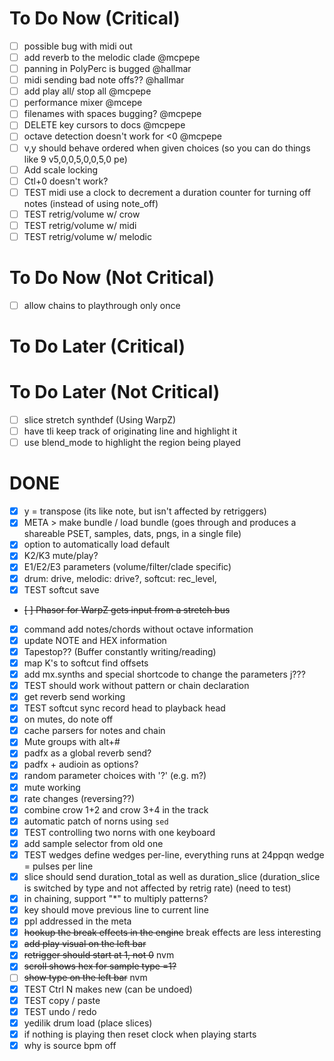 # To Do Now (Critical)

- [ ] possible bug with midi out
- [ ] add reverb to the melodic clade @mcpepe
- [ ] panning in PolyPerc is bugged @hallmar
- [ ] midi sending bad note offs?? @hallmar
- [ ] add play all/ stop all @mcpepe
- [ ] performance mixer @mcepe
- [ ] filenames with spaces bugging? @mcpepe
- [ ] DELETE key cursors to docs @mcpepe
- [ ] octave detection doesn't work for <0 @mcpepe
- [ ] v,y should behave ordered when given choices (so you can do things like 9 v5,0,0,5,0,0,5,0 pe)
- [ ] Add scale locking
- [ ] Ctl+0 doesn't work?
- [ ] TEST midi use a clock to decrement a duration counter for turning off notes (instead of using note_off)
- [ ] TEST retrig/volume w/ crow
- [ ] TEST retrig/volume w/ midi
- [ ] TEST retrig/volume w/ melodic

# To Do Now (Not Critical)

- [ ] allow chains to playthrough only once

# To Do Later (Critical)

# To Do Later (Not Critical)

- [ ] slice stretch synthdef (Using WarpZ)
- [ ] have tli keep track of originating line and highlight it
- [ ] use blend_mode to highlight the region being played

# DONE

- [x] y = transpose (its like note, but isn't affected by retriggers)
- [x] META > make bundle / load bundle (goes through and produces a shareable PSET, samples, dats, pngs, in a single file)
- [x] option to automatically load default
- [x] K2/K3 mute/play?
- [x] E1/E2/E3 parameters (volume/filter/clade specific)
- [x] drum: drive, melodic: drive?, softcut: rec_level, 
- [x] TEST softcut save
- ~~[ ] Phasor for WarpZ gets input from a stretch bus~~
- [x] command add notes/chords without octave information
- [x] update NOTE and HEX information
- [x] Tapestop?? (Buffer constantly writing/reading)
- [x] map K's to softcut find offsets
- [x] add mx.synths and special shortcode to change the parameters j???
- [x] TEST should work without pattern or chain declaration
- [x] get reverb send working
- [x] TEST softcut sync record head to playback head
- [x] on mutes, do note off
- [x] cache parsers for notes and chain
- [x] Mute groups with alt+#
- [x] padfx as a global reverb send?
- [x] padfx + audioin as options?
- [x] random parameter choices with '?' (e.g. m?)
- [x] mute working
- [x] rate changes (reversing??)
- [x] combine crow 1+2 and crow 3+4 in the track
- [x] automatic patch of norns using `sed`
- [x] TEST controlling two norns with one keyboard
- [x] add sample selector from old one
- [x] TEST wedges define wedges per-line, everything runs at 24ppqn wedge = pulses per line
- [x] slice should send duration_total as well as duration_slice (duration_slice is switched by type and not affected by retrig rate) (need to test)
- [x] in chaining, support "*" to multiply patterns?
- [x]  key should move previous line to current line
- [x] ppl addressed in the meta
- [x] ~~hookup the break effects in the engine~~ break effects are less interesting
- [x] ~~add play visual on the left bar~~
- [x] ~~retrigger should start at 1, not 0~~ nvm
- [x] ~~scroll shows hex for sample type =1?~~ 
- [ ] ~~show type on the left bar~~ nvm
- [x] TEST Ctrl N makes new (can be undoed)
- [x] TEST copy / paste
- [x] TEST undo / redo
- [x] yedilik drum load (place slices)
- [x] if nothing is playing then reset clock when playing starts
- [x] why is source bpm off
